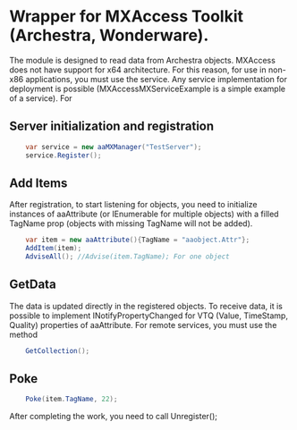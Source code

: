 #  Wrapper for MXAccess Toolkit (Archestra, Wonderware).
The module is designed to read data from Archestra objects.
MXAccess does not have support for x64 architecture. For this reason, for use in non-x86 applications, you must use the service.
Any service implementation for deployment is possible (MXAccessMXServiceExample is a simple example of a service). For 

## Server initialization and registration

```C#
	var service = new aaMXManager("TestServer");
	service.Register();
```
## Add Items
After registration, to start listening for objects, you need to initialize instances of aaAttribute (or IEnumerable for multiple objects) with a filled TagName prop (objects with missing TagName will not be added).

```C#	
	var item = new aaAttribute(){TagName = "aaobject.Attr"};
	AddItem(item);
	AdviseAll(); //Advise(item.TagName); For one object
```
## GetData
The data is updated directly in the registered objects.
To receive data, it is possible to implement INotifyPropertyChanged for VTQ (Value, TimeStamp, Quality) properties of aaAttribute.
For remote services, you must use the method 
```C#	
	GetCollection();
```
## Poke
```C#	
	Poke(item.TagName, 22);
```	
After completing the work, you need to call Unregister();

